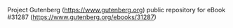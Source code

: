 Project Gutenberg (https://www.gutenberg.org) public repository for eBook #31287 (https://www.gutenberg.org/ebooks/31287)
